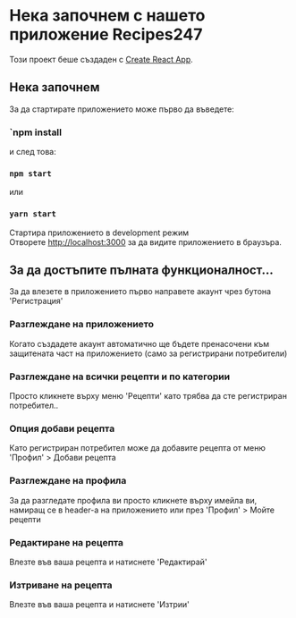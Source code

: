 # Нека започнем с нашето приложение Recipes247

Този проект беше създаден с  [Create React App](https://github.com/facebook/create-react-app).

## Нека започнем

За да стартирате приложението може първо да въведете:

### `npm install

и след това:

### `npm start`
или
### `yarn start`

Стартира приложението в development режим\
Отворете [http://localhost:3000](http://localhost:3000) за да видите приложението в браузъра.

## За да достъпите пълната функционалност...

За да влезете в приложението първо направете акаунт чрез бутона 'Регистрация'

### Разглеждане на приложението

Когато създадете акаунт автоматично ще бъдете пренасочени към защитената част на приложението (само за регистрирани потребители)

### Разглеждане на всички рецепти и по категории

Просто кликнете върху меню 'Рецепти' като трябва да сте регистриран потребител..

### Опция добави рецепта

Като регистриран потребител може да добавите рецепта от меню 'Профил' > Добави рецепта

### Разглеждане на профила
За да разгледате профила ви просто кликнете върху имейла ви, намиращ се в header-a на приложението или през 'Профил' > Мойте рецепти

### Редактиране на рецепта

Влезте във ваша рецепта и натиснете 'Редактирай'

### Изтриване на рецепта

Влезте във ваша рецепта и натиснете 'Изтрии'
